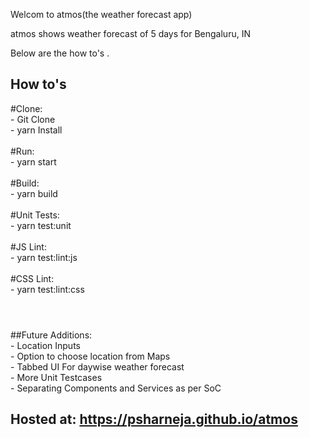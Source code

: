 Welcom to atmos(the weather forecast app)

atmos shows weather forecast of 5 days for Bengaluru, IN

Below are the how to's .<br>


## How to's
  #Clone: <br>
    - Git Clone<br>
    - yarn Install <br>
  <br>
  #Run:<br>
    - yarn start
  <br><br>
  #Build:<br>
    - yarn build
  <br><br>
  #Unit Tests:<br>
    - yarn test:unit<br>
    <br>
  #JS Lint:<br>
    - yarn test:lint:js<br>
    <br>
  #CSS Lint:<br>
    - yarn test:lint:css<br>
  <br>
  #
  ##Future Additions:<br>
    - Location Inputs<br>
    - Option to choose location from Maps<br>
    - Tabbed UI For daywise weather forecast<br>
    - More Unit Testcases<br>
    - Separating Components and Services as per SoC
  <br>
  ## Hosted at: https://psharneja.github.io/atmos<br><br><br><br>
